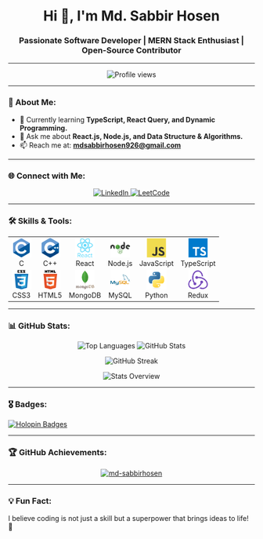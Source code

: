 <h1 align="center">Hi 👋, I'm Md. Sabbir Hosen</h1>
<h3 align="center">Passionate Software Developer | MERN Stack Enthusiast | Open-Source Contributor</h3>

---

<p align="center">
  <img src="https://komarev.com/ghpvc/?username=jawwadalsabbir&label=Profile%20views&color=0e75b6&style=flat" alt="Profile views" />
</p>

---

### 🚀 About Me:
- 🌱 Currently learning **TypeScript, React Query, and Dynamic Programming.**
- 💬 Ask me about **React.js, Node.js, and Data Structure & Algorithms.**
- 📫 Reach me at: **mdsabbirhosen926@gmail.com**

---

### 🌐 Connect with Me:
<p align="center">
  <a href="https://www.linkedin.com/in/md-sabbir-hosenn/" target="_blank">
    <img src="https://img.shields.io/badge/LinkedIn-%230077B5.svg?style=for-the-badge&logo=linkedin&logoColor=white" alt="LinkedIn" />
  </a>
  <a href="https://www.leetcode.com/captain_string" target="_blank">
    <img src="https://img.shields.io/badge/LeetCode-%23FFA116.svg?style=for-the-badge&logo=leetcode&logoColor=white" alt="LeetCode" />
  </a>
</p>

---

### 🛠️ Skills & Tools:

<table align="center">
  <tr>
    <td align="center"><img src="https://raw.githubusercontent.com/devicons/devicon/master/icons/c/c-original.svg" width="40" height="40"><br>C</td>
    <td align="center"><img src="https://raw.githubusercontent.com/devicons/devicon/master/icons/cplusplus/cplusplus-original.svg" width="40" height="40"><br>C++</td>
    <td align="center"><img src="https://raw.githubusercontent.com/devicons/devicon/master/icons/react/react-original-wordmark.svg" width="40" height="40"><br>React</td>
    <td align="center"><img src="https://raw.githubusercontent.com/devicons/devicon/master/icons/nodejs/nodejs-original-wordmark.svg" width="40" height="40"><br>Node.js</td>
    <td align="center"><img src="https://raw.githubusercontent.com/devicons/devicon/master/icons/javascript/javascript-original.svg" width="40" height="40"><br>JavaScript</td>
    <td align="center"><img src="https://raw.githubusercontent.com/devicons/devicon/master/icons/typescript/typescript-original.svg" width="40" height="40"><br>TypeScript</td>
  </tr>
  <tr>
    <td align="center"><img src="https://raw.githubusercontent.com/devicons/devicon/master/icons/css3/css3-original-wordmark.svg" width="40" height="40"><br>CSS3</td>
    <td align="center"><img src="https://raw.githubusercontent.com/devicons/devicon/master/icons/html5/html5-original-wordmark.svg" width="40" height="40"><br>HTML5</td>
    <td align="center"><img src="https://raw.githubusercontent.com/devicons/devicon/master/icons/mongodb/mongodb-original-wordmark.svg" width="40" height="40"><br>MongoDB</td>
    <td align="center"><img src="https://raw.githubusercontent.com/devicons/devicon/master/icons/mysql/mysql-original-wordmark.svg" width="40" height="40"><br>MySQL</td>
    <td align="center"><img src="https://raw.githubusercontent.com/devicons/devicon/master/icons/python/python-original.svg" width="40" height="40"><br>Python</td>
    <td align="center"><img src="https://raw.githubusercontent.com/devicons/devicon/master/icons/redux/redux-original.svg" width="40" height="40"><br>Redux</td>
  </tr>
</table>

---

### 📊 GitHub Stats:

<p align="center">
  <!-- First Row: Top Languages and GitHub Stats side by side -->
  <img src="https://github-readme-stats.vercel.app/api/top-langs?username=md-sabbirhosen&show_icons=true&locale=en&layout=compact&hide_border=false&border_color=grey" alt="Top Languages" width="48%" height="200" />
  <img src="https://github-readme-stats.vercel.app/api?username=md-sabbirhosen&show_icons=true&locale=en&hide_border=false&border_color=grey" alt="GitHub Stats" width="48%" height="200" />
</p>

<p align="center">
  <!-- Second Row: GitHub Streak -->
  <img src="https://github-readme-streak-stats.herokuapp.com/?user=md-sabbirhosen&hide_border=false&border_color=grey" alt="GitHub Streak" width="96%" height="200" />
</p>

<p align="center">
  <!-- Aesthetic separator -->
  <img src="https://img.shields.io/badge/Stats_Overview-%E2%9C%94-success?style=flat" alt="Stats Overview" />
</p>






---

### 🎖️ Badges:

[![Holopin Badges](https://holopin.me/jawwad)](https://holopin.io/@jawwad)

---

### 🏆 GitHub Achievements:

<p align="center">
  <a href="https://github.com/ryo-ma/github-profile-trophy"><img align = "center" src="https://github-profile-trophy.vercel.app/?username=md-sabbirhosen" alt="md-sabbirhosen" /></a>
</p>

---

### 💡 Fun Fact:
I believe coding is not just a skill but a superpower that brings ideas to life! 🚀
